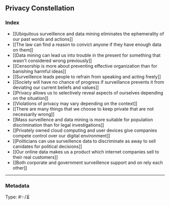 ## Privacy Constellation

### Index

- [[Ubiquitous surveillence and data mining eliminates the ephemerality of our past words and actions]]
- [[The law can find a reason to convict anyone if they have enough data on them]]
- [[Data mining can lead us into trouble in the present for something that wasn't considered wrong previously]]
- [[Censorship is more about preventing effective organization than for banishing harmful ideas]]
- [[Surveillence leads people to refrain from speaking and acting freely]]
- [[Society will have no chance of progress if surveillance prevents it from deviating our current beliefs and values]]
- [[Privacy allows us to selectively reveal aspects of ourselves depending on the situation]]
- [[Violations of privacy may vary depending on the context]]
- [[There are many things that we choose to keep private that are not necessarily wrong]]
- [[Mass surveillence and data mining is more suitable for population discrimination than for legal investigations]]
- [[Privately owned cloud computing and user devices give companies compete control over our digital environment]]
- [[Politicians can use surveillence data to discriminate as away to sell canidates for political decisions]]
- [[Our online data makes us a product which internet companies sell to their real customers]]
- [[Both corporate and government surveillence support and on rely each other]]

---

### Metadata

Type: #✨/⏳